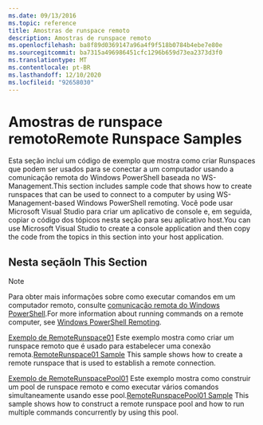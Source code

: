 ```yaml
---
ms.date: 09/13/2016
ms.topic: reference
title: Amostras de runspace remoto
description: Amostras de runspace remoto
ms.openlocfilehash: ba8f89d0369147a96a4f9f518b0784b4ebe7e80e
ms.sourcegitcommit: ba7315a496986451cfc1296b659d73ea2373d3f0
ms.translationtype: MT
ms.contentlocale: pt-BR
ms.lasthandoff: 12/10/2020
ms.locfileid: "92658030"
---
```

# <a name="remote-runspace-samples"></a><span data-ttu-id="09038-103">Amostras de runspace remoto</span><span class="sxs-lookup"><span data-stu-id="09038-103">Remote Runspace Samples</span></span>

<span data-ttu-id="09038-104">Esta seção inclui um código de exemplo que mostra como criar Runspaces que podem ser usados para se conectar a um computador usando a comunicação remota do Windows PowerShell baseada no WS-Management.</span><span class="sxs-lookup"><span data-stu-id="09038-104">This section includes sample code that shows how to create runspaces that can be used to connect to a computer by using WS-Management-based Windows PowerShell remoting.</span></span> <span data-ttu-id="09038-105">Você pode usar Microsoft Visual Studio para criar um aplicativo de console e, em seguida, copiar o código dos tópicos nesta seção para seu aplicativo host.</span><span class="sxs-lookup"><span data-stu-id="09038-105">You can use Microsoft Visual Studio to create a console application and then copy the code from the topics in this section into your host application.</span></span>

## <a name="in-this-section"></a><span data-ttu-id="09038-106">Nesta seção</span><span class="sxs-lookup"><span data-stu-id="09038-106">In This Section</span></span>

> [!NOTE]
> <span data-ttu-id="09038-107">Para obter mais informações sobre como executar comandos em um computador remoto, consulte [comunicação remota do Windows PowerShell](/previous-versions/ms714644(v=vs.85)).</span><span class="sxs-lookup"><span data-stu-id="09038-107">For more information about running commands on a remote computer, see [Windows PowerShell Remoting](/previous-versions/ms714644(v=vs.85)).</span></span>

 <span data-ttu-id="09038-108">[Exemplo de RemoteRunspace01](./remoterunspace01-sample.md) Este exemplo mostra como criar um runspace remoto que é usado para estabelecer uma conexão remota.</span><span class="sxs-lookup"><span data-stu-id="09038-108">[RemoteRunspace01 Sample](./remoterunspace01-sample.md) This sample shows how to create a remote runspace that is used to establish a remote connection.</span></span>

 <span data-ttu-id="09038-109">[Exemplo de RemoteRunspacePool01](./remoterunspacepool01-sample.md) Este exemplo mostra como construir um pool de runspace remoto e como executar vários comandos simultaneamente usando esse pool.</span><span class="sxs-lookup"><span data-stu-id="09038-109">[RemoteRunspacePool01 Sample](./remoterunspacepool01-sample.md) This sample shows how to construct a remote runspace pool and how to run multiple commands concurrently by using this pool.</span></span>
